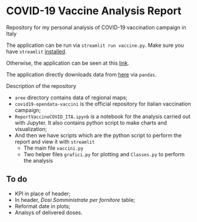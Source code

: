 # COVID-19 Vaccine Analysis Report
Repository for my personal analysis of COVID-19 vaccination campaign in Italy

The application can be run via `streamlit run vaccine.py`. Make sure you have `streamlit` [installed](https://streamlit.io/#install).

Otherwise, the application can be seen at this [link](https://share.streamlit.io/alessandrodemela/mycovid19vaccineanalysis/main/vaccine.py).

The application directly downloads data from [here](https://github.com/italia/covid19-opendata-vaccini) via `pandas`.

Description of the repository
* `aree` directory contains data of regional maps;
* `covid19-opendata-vaccini` is the official repository for italian vaccination campaign;
* `ReportVaccinoCOVID_ITA.ipynb` is a notebook for the analysis carried out with Jupyter. It also contains python script to make charts and visualization;
* And then we have scripts which are the python script to perform the report and view it with `streamlit`
  * The main file `vaccini.py`
  * Two helper files `grafici.py` for plotting and `Classes.py` to perform the analysis


## To do
* KPI in place of header;
* In header, *Dosi Somministrate per fornitore* table;
* Reformat date in plots;
* Analsys of delivered doses.
